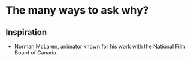 # The many ways to ask why?

## Inspiration
- Norman McLaren, animator known for his work with the National Film Board of Canada. 
